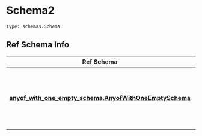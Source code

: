 # Schema2
```
type: schemas.Schema
```

## Ref Schema Info
Ref Schema | Input Type | Output Type
---------- | ---------- | -----------
[**anyof_with_one_empty_schema.AnyofWithOneEmptySchema**](../../../../../../../../components/schema/anyof_with_one_empty_schema.md) | dict, schemas.immutabledict, str, datetime.date, datetime.datetime, uuid.UUID, int, float, bool, None, list, tuple, bytes, io.FileIO, io.BufferedReader | schemas.immutabledict, str, float, int, bool, None, tuple, bytes, io.FileIO
